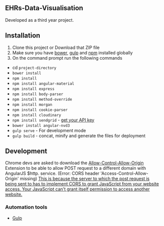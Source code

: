 ## EHRs-Data-Visualisation

Developed as a third year project.

## Installation
1. Clone this project or Download that ZIP file
2. Make sure you have [bower](http://bower.io/), [gulp](https://www.npmjs.com/package/gulp) and  [npm](https://www.npmjs.org/) installed globally
3. On the command prompt run the following commands
- cd `project-directory`
- `bower install`
- `npm install`
- `npm install angular-material`
- `npm install express`
- `npm install body-parser`
- `npm install method-override`
- `npm install morgan`
- `npm install cookie-parser`
- `npm install cloudinary`
- `npm install sendgrid` - [get your API key](https://sendgrid.com/)
- `bower install angular-nvd3`
- `gulp serve` - For development mode
- `gulp build` - concat, minify and generate the files for deployment

## Development
Chrome devs are asked to download the [Allow-Control-Allow-Origin](https://chrome.google.com/webstore/detail/allow-control-allow-origi/nlfbmbojpeacfghkpbjhddihlkkiljbi?hl=en-GB) Extension to be able to allow POST request to a different domain with AngularJS $http.  service. (Error: CORS header 'Access-Control-Allow-Origin' missing) [This is because the server to which the post request is being sent to has to implement CORS to grant JavaScript from your website access. Your JavaScript can't grant itself permission to access another website.](http://stackoverflow.com/questions/23823010/how-to-enable-cors-in-angularjs)
### Automation tools

- [Gulp](http://gulpjs.com/)
